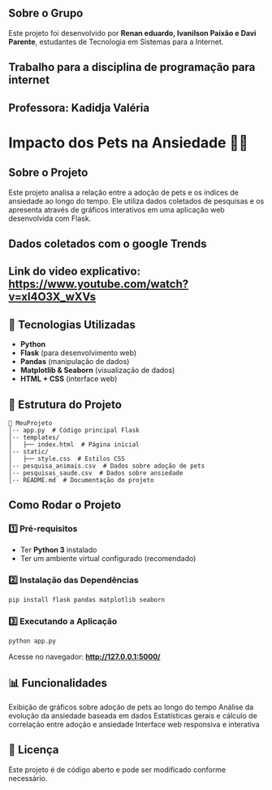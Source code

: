 ## Sobre o Grupo
Este projeto foi desenvolvido por **Renan eduardo, Ivanilson Paixão e Davi Parente**, estudantes de Tecnologia em Sistemas para a Internet.


## Trabalho para a disciplina de programação para internet
## Professora: Kadidja Valéria

# Impacto dos Pets na Ansiedade 🐶💙

##  Sobre o Projeto
Este projeto analisa a relação entre a adoção de pets e os índices de ansiedade ao longo do tempo. Ele utiliza dados coletados de pesquisas e os apresenta através de gráficos interativos em uma aplicação web desenvolvida com Flask.

## Dados coletados com o google Trends 

## Link do video explicativo: https://www.youtube.com/watch?v=xl4O3X_wXVs

## 🔧 Tecnologias Utilizadas
- **Python** 
- **Flask** (para desenvolvimento web)
- **Pandas** (manipulação de dados)
- **Matplotlib & Seaborn** (visualização de dados)
- **HTML + CSS** (interface web)

## 📂 Estrutura do Projeto
```
📁 MeuProjeto
│-- app.py  # Código principal Flask
│-- templates/
│   ├── index.html  # Página inicial
│-- static/
│   ├── style.css  # Estilos CSS
│-- pesquisa_animais.csv  # Dados sobre adoção de pets
│-- pesquisas_saude.csv  # Dados sobre ansiedade
│-- README.md  # Documentação do projeto
```

##  Como Rodar o Projeto

### 1️⃣ Pré-requisitos
- Ter **Python 3** instalado
- Ter um ambiente virtual configurado (recomendado)

### 2️⃣ Instalação das Dependências
```bash
pip install flask pandas matplotlib seaborn
```

### 3️⃣ Executando a Aplicação
```bash
python app.py
```
Acesse no navegador: **http://127.0.0.1:5000/**

## 📊 Funcionalidades
 Exibição de gráficos sobre adoção de pets ao longo do tempo 
 Análise da evolução da ansiedade baseada em dados 
 Estatísticas gerais e cálculo de correlação entre adoção e ansiedade 
 Interface web responsiva e interativa 



## 📜 Licença
Este projeto é de código aberto e pode ser modificado conforme necessário. 

